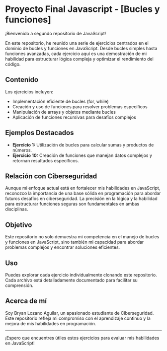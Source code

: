 # Proyecto Final Javascript - [Bucles y funciones]

¡Bienvenido a segundo repositorio de JavaScript!

En este repositorio, he reunido una serie de ejercicios centrados en el dominio de bucles y funciones en JavaScript. Desde bucles simples hasta funciones avanzadas, cada ejercicio aquí es una demostración de mi habilidad para estructurar lógica compleja y optimizar el rendimiento del código.

## Contenido

Los ejercicios incluyen:

- Implementación eficiente de bucles (for, while)
- Creación y uso de funciones para resolver problemas específicos
- Manipulación de arrays y objetos mediante bucles
- Aplicación de funciones recursivas para desafíos complejos

## Ejemplos Destacados

- **Ejercicio 1:** Utilización de bucles para calcular sumas y productos de números.
- **Ejercicio 10:** Creación de funciones que manejan datos complejos y retornan resultados específicos.

## Relación con Ciberseguridad

Aunque mi enfoque actual está en fortalecer mis habilidades en JavaScript, reconozco la importancia de una base sólida en programación para abordar futuros desafíos en ciberseguridad. La precisión en la lógica y la habilidad para estructurar funciones seguras son fundamentales en ambas disciplinas.

## Objetivo

Este repositorio no solo demuestra mi competencia en el manejo de bucles y funciones en JavaScript, sino también mi capacidad para abordar problemas complejos y encontrar soluciones eficientes.

## Uso

Puedes explorar cada ejercicio individualmente clonando este repositorio. Cada archivo está detalladamente documentado para facilitar su comprensión.

## Acerca de mí

Soy Bryan Lozano Aguilar, un apasionado estudiante de Ciberseguridad. Este repositorio refleja mi compromiso con el aprendizaje continuo y la mejora de mis habilidades en programación.

---

¡Espero que encuentres útiles estos ejercicios para evaluar mis habilidades en JavaScript!
